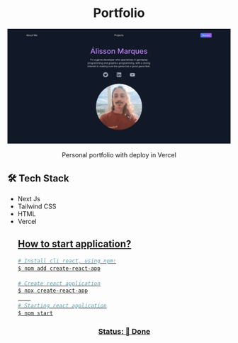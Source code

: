 <h1 align="center"> Portfolio </h1>
<a href="https://alissonthx-portfolio.vercel.app"><img src="./public/landpage.png" alt="" /></a>
<p align="center"> Personal portfolio with deploy in Vercel</p>

<h2>🛠️ Tech Stack</h2>
<ul>
<li>
Next Js
</li>	
<li>
Tailwind CSS
</li>
<li>
HTML
</li>
<li>
Vercel
</li>
<u>
	
<h2> How to start application?</h2>
	
```bash
# Install cli react, using npm:
$ npm add create-react-app

# Create react application
$ npx create-react-app
	
# Starting react application
$ npm start
```

<h3 align="center"> 
	Status: 🚀 Done
</h3>
